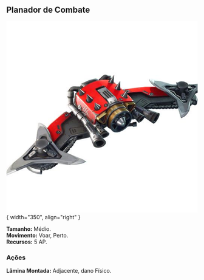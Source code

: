 ## Planador de Combate

![](../0_assets/images/human/glider.jpg){ width="350", align="right" }

**Tamanho:** Médio.  
**Movimento:** Voar, Perto.  
**Recursos:** 5 AP.  

### Ações

**Lâmina Montada:** Adjacente, dano Físico.